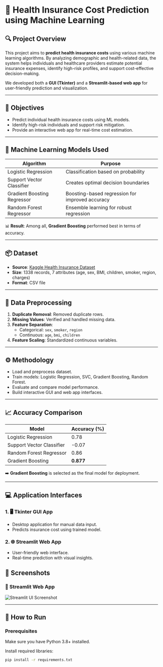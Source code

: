 # 🏥 Health Insurance Cost Prediction using Machine Learning

## 🔍 Project Overview

This project aims to **predict health insurance costs** using various machine learning algorithms. By analyzing demographic and health-related data, the system helps individuals and healthcare providers estimate potential insurance expenses, identify high-risk profiles, and support cost-effective decision-making.

We developed both a **GUI (Tkinter)** and a **Streamlit-based web app** for user-friendly prediction and visualization.

---

## 🎯 Objectives

- Predict individual health insurance costs using ML models.
- Identify high-risk individuals and support risk mitigation.
- Provide an interactive web app for real-time cost estimation.

---

## 🧠 Machine Learning Models Used

| Algorithm                   | Purpose                                              |
|-----------------------------|------------------------------------------------------|
| Logistic Regression         | Classification based on probability                  |
| Support Vector Classifier   | Creates optimal decision boundaries                  |
| Gradient Boosting Regressor | Boosting-based regression for improved accuracy      |
| Random Forest Regressor     | Ensemble learning for robust regression              |

📊 **Result**: Among all, **Gradient Boosting** performed best in terms of accuracy.

---

## 📦 Dataset

- **Source**: [Kaggle Health Insurance Dataset](https://www.kaggle.com/)
- **Size**: 1338 records, 7 attributes (age, sex, BMI, children, smoker, region, charges)
- **Format**: CSV file

---

## 🧹 Data Preprocessing

1. **Duplicate Removal**: Removed duplicate rows.
2. **Missing Values**: Verified and handled missing data.
3. **Feature Separation**:
   - Categorical: `sex`, `smoker`, `region`
   - Continuous: `age`, `bmi`, `children`
4. **Feature Scaling**: Standardized continuous variables.

---

## ⚙️ Methodology

- Load and preprocess dataset.
- Train models: Logistic Regression, SVC, Gradient Boosting, Random Forest.
- Evaluate and compare model performance.
- Build interactive GUI and web app interfaces.

---

## 📈 Accuracy Comparison

| Model                     | Accuracy (%) |
|---------------------------|--------------|
| Logistic Regression       | 0.78         |
| Support Vector Classifier |-0.07         |
| Random Forest Regressor   | 0.86         |
| Gradient Boosting         | **0.877**    |

➡️ **Gradient Boosting** is selected as the final model for deployment.

---

## 💻 Application Interfaces

### 1. 🖥️ Tkinter GUI App
- Desktop application for manual data input.
- Predicts insurance cost using trained model.

### 2. 🌐 Streamlit Web App
- User-friendly web interface.
- Real-time prediction with visual insights.

## 📸 Screenshots

### 🔹 Streamlit Web App

![Streamlit UI Screenshot](health_insurance.PNG)

---

## 🚀 How to Run

### Prerequisites
Make sure you have Python 3.8+ installed.

Install required libraries:
```bash
pip install -r requirements.txt
